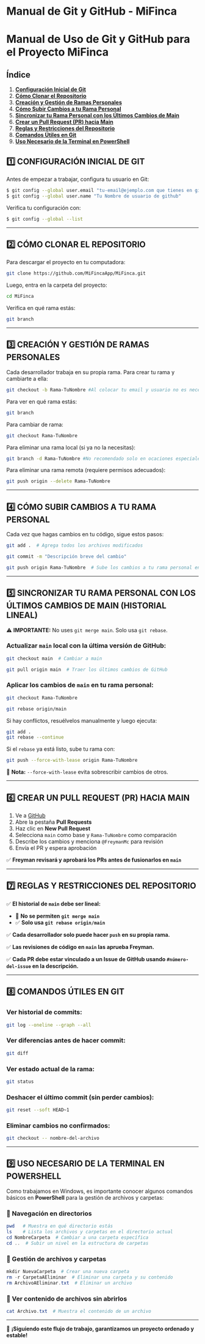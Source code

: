 # Manual de Git y GitHub - MiFinca

# Manual de Uso de Git y GitHub para el Proyecto MiFinca

## Índice

1. [**Configuración Inicial de Git**](https://www.notion.so/Manual-de-Git-y-GitHub-MiFinca-1b8b28e92cfb80909191e4662c67522e?pvs=21)
2. [**Cómo Clonar el Repositorio**](https://www.notion.so/Manual-de-Git-y-GitHub-MiFinca-1b8b28e92cfb80909191e4662c67522e?pvs=21)
3. [**Creación y Gestión de Ramas Personales**](https://www.notion.so/Manual-de-Git-y-GitHub-MiFinca-1b8b28e92cfb80909191e4662c67522e?pvs=21)
4. [**Cómo Subir Cambios a tu Rama Personal**](https://www.notion.so/Manual-de-Git-y-GitHub-MiFinca-1b8b28e92cfb80909191e4662c67522e?pvs=21)
5. [**Sincronizar tu Rama Personal con los Últimos Cambios de Main**](https://www.notion.so/Manual-de-Git-y-GitHub-MiFinca-1b8b28e92cfb80909191e4662c67522e?pvs=21)
6. [**Crear un Pull Request (PR) hacia Main**](https://www.notion.so/Manual-de-Git-y-GitHub-MiFinca-1b8b28e92cfb80909191e4662c67522e?pvs=21)
7. [**Reglas y Restricciones del Repositorio**](https://www.notion.so/Manual-de-Git-y-GitHub-MiFinca-1b8b28e92cfb80909191e4662c67522e?pvs=21)
8. [**Comandos Útiles en Git**](https://www.notion.so/Manual-de-Git-y-GitHub-MiFinca-1b8b28e92cfb80909191e4662c67522e?pvs=21)
9. [**Uso Necesario de la Terminal en PowerShell**](https://www.notion.so/Manual-de-Git-y-GitHub-MiFinca-1b8b28e92cfb80909191e4662c67522e?pvs=21)

## 1️⃣ CONFIGURACIÓN INICIAL DE GIT

Antes de empezar a trabajar, configura tu usuario en Git:

```bash
$ git config --global user.email "tu-email@ejemplo.com que tienes en github"
$ git config --global user.name "Tu Nombre de usuario de github"

```

Verifica tu configuración con:

```bash
$ git config --global --list

```

---

## 2️⃣ CÓMO CLONAR EL REPOSITORIO

Para descargar el proyecto en tu computadora:

```bash
git clone https://github.com/MiFincaApp/MiFinca.git

```

Luego, entra en la carpeta del proyecto:

```bash
cd MiFinca

```

Verifica en qué rama estás:

```bash
git branch

```

---

## 3️⃣ CREACIÓN Y GESTIÓN DE RAMAS PERSONALES

Cada desarrollador trabaja en su propia rama. Para crear tu rama y cambiarte a ella:

```bash
git checkout -b Rama-TuNombre #Al colocar tu email y usuario no es necesario hacer esto

```

Para ver en qué rama estás:

```bash
git branch

```

Para cambiar de rama:

```bash
git checkout Rama-TuNombre

```

Para eliminar una rama local (si ya no la necesitas):

```bash
git branch -d Rama-TuNombre #No recomendado solo en ocaciones especiales

```

Para eliminar una rama remota (requiere permisos adecuados):

```bash
git push origin --delete Rama-TuNombre

```

---

## 4️⃣ CÓMO SUBIR CAMBIOS A TU RAMA PERSONAL

Cada vez que hagas cambios en tu código, sigue estos pasos:

```bash
git add .  # Agrega todos los archivos modificados

```

```bash
git commit -m "Descripción breve del cambio"

```

```bash
git push origin Rama-TuNombre  # Sube los cambios a tu rama personal en GitHub

```

---

## 5️⃣ SINCRONIZAR TU RAMA PERSONAL CON LOS ÚLTIMOS CAMBIOS DE MAIN (HISTORIAL LINEAL)

⚠️ **IMPORTANTE:** No uses `git merge main`. Solo usa `git rebase`.

### Actualizar `main` local con la última versión de GitHub:

```bash
git checkout main  # Cambiar a main

```

```bash
git pull origin main  # Traer los últimos cambios de GitHub

```

### Aplicar los cambios de `main` en tu rama personal:

```bash
git checkout Rama-TuNombre

```

```bash
git rebase origin/main

```

Si hay conflictos, resuélvelos manualmente y luego ejecuta:

```bash
git add .
git rebase --continue

```

Si el `rebase` ya está listo, sube tu rama con:

```bash
git push --force-with-lease origin Rama-TuNombre

```

📌 **Nota:** `--force-with-lease` evita sobrescribir cambios de otros.

---

## 6️⃣ CREAR UN PULL REQUEST (PR) HACIA MAIN

1. Ve a [GitHub](https://github.com/Andres22/MiFinca)
2. Abre la pestaña **Pull Requests**
3. Haz clic en **New Pull Request**
4. Selecciona `main` como base y `Rama-TuNombre` como comparación
5. Describe los cambios y menciona `@FreymanMc` para revisión
6. Envía el PR y espera aprobación

✅ **Freyman revisará y aprobará los PRs antes de fusionarlos en `main`**

---

## 7️⃣ REGLAS Y RESTRICCIONES DEL REPOSITORIO

✅ **El historial de `main` debe ser lineal:**

- 🚫 **No se permiten `git merge main`**
- ✅ **Solo usa `git rebase origin/main`**

✅ **Cada desarrollador solo puede hacer `push` en su propia rama.**

✅ **Las revisiones de código en `main` las aprueba Freyman.**

✅ **Cada PR debe estar vinculado a un Issue de GitHub usando `#número-del-issue` en la descripción.**

---

## 8️⃣ COMANDOS ÚTILES EN GIT

### Ver historial de commits:

```bash
git log --oneline --graph --all

```

### Ver diferencias antes de hacer commit:

```bash
git diff

```

### Ver estado actual de la rama:

```bash
git status

```

### Deshacer el último commit (sin perder cambios):

```bash
git reset --soft HEAD~1

```

### Eliminar cambios no confirmados:

```bash
git checkout -- nombre-del-archivo

```

---

## 9️⃣ USO NECESARIO DE LA TERMINAL EN POWERSHELL

Como trabajamos en Windows, es importante conocer algunos comandos básicos en **PowerShell** para la gestión de archivos y carpetas:

### 📂 Navegación en directorios

```powershell
pwd   # Muestra en qué directorio estás
ls    # Lista los archivos y carpetas en el directorio actual
cd NombreCarpeta  # Cambiar a una carpeta específica
cd ..  # Subir un nivel en la estructura de carpetas
```

### 📂 Gestión de archivos y carpetas

```powershell
mkdir NuevaCarpeta  # Crear una nueva carpeta
rm -r CarpetaAEliminar  # Eliminar una carpeta y su contenido
rm ArchivoAEliminar.txt  # Eliminar un archivo
```

### 📂 Ver contenido de archivos sin abrirlos

```powershell
cat Archivo.txt  # Muestra el contenido de un archivo
```

---

🚀 **¡Siguiendo este flujo de trabajo, garantizamos un proyecto ordenado y estable!**